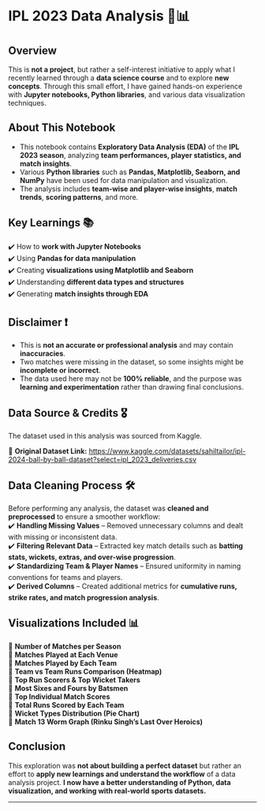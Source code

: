 # IPL 2023 Data Analysis 🏏📊  

## Overview  
This is **not a project**, but rather a self-interest initiative to apply what I recently learned through a **data science course** and to explore **new concepts**. Through this small effort, I have gained hands-on experience with **Jupyter notebooks, Python libraries**, and various data visualization techniques.  

## About This Notebook  
- This notebook contains **Exploratory Data Analysis (EDA)** of the **IPL 2023 season**, analyzing **team performances, player statistics, and match insights**.  
- Various **Python libraries** such as **Pandas, Matplotlib, Seaborn, and NumPy** have been used for data manipulation and visualization.  
- The analysis includes **team-wise and player-wise insights**, **match trends**, **scoring patterns**, and more. 

## Key Learnings 📚  
✔️ How to **work with Jupyter Notebooks**  
✔️ Using **Pandas for data manipulation**  
✔️ Creating **visualizations using Matplotlib and Seaborn**  
✔️ Understanding **different data types and structures**  
✔️ Generating **match insights through EDA**  

## Disclaimer ❗  
- This is **not an accurate or professional analysis** and may contain **inaccuracies**.  
- Two matches were missing in the dataset, so some insights might be **incomplete or incorrect**.  
- The data used here may not be **100% reliable**, and the purpose was **learning and experimentation** rather than drawing final conclusions.

## Data Source & Credits 🎖️  
The dataset used in this analysis was sourced from Kaggle.

🔗 **Original Dataset Link:** https://www.kaggle.com/datasets/sahiltailor/ipl-2024-ball-by-ball-dataset?select=ipl_2023_deliveries.csv

## Data Cleaning Process 🛠️  
Before performing any analysis, the dataset was **cleaned and preprocessed** to ensure a smoother workflow:  
✔️ **Handling Missing Values** – Removed unnecessary columns and dealt with missing or inconsistent data.  
✔️ **Filtering Relevant Data** – Extracted key match details such as **batting stats, wickets, extras, and over-wise progression**.  
✔️ **Standardizing Team & Player Names** – Ensured uniformity in naming conventions for teams and players.  
✔️ **Derived Columns** – Created additional metrics for **cumulative runs, strike rates, and match progression analysis**. 

## Visualizations Included 📊  
🔹 **Number of Matches per Season**  
🔹 **Matches Played at Each Venue**  
🔹 **Matches Played by Each Team**  
🔹 **Team vs Team Runs Comparison (Heatmap)**  
🔹 **Top Run Scorers & Top Wicket Takers**  
🔹 **Most Sixes and Fours by Batsmen**  
🔹 **Top Individual Match Scores**  
🔹 **Total Runs Scored by Each Team**  
🔹 **Wicket Types Distribution (Pie Chart)**  
🔹 **Match 13 Worm Graph (Rinku Singh’s Last Over Heroics)**  

## Conclusion  
This exploration was **not about building a perfect dataset** but rather an effort to **apply new learnings and understand the workflow** of a data analysis project. **I now have a better understanding of Python, data visualization, and working with real-world sports datasets.**  

---
